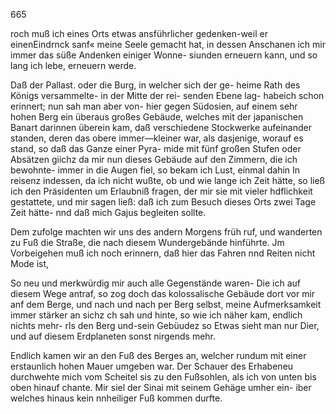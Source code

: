 665

roch muß ich eines Orts etwas ansführlicher gedenken-weil
er einenEindrnck sanf« meine Seele gemacht hat, in dessen
Anschanen ich mir immer das süße Andenken einiger Wonne-
siunden erneuern kann, und so lang ich lebe, erneuern werde.

Daß der Pallast. oder die Burg, in welcher sich der ge-
heime Rath des Königs versammelte- in der Mitte der rei-
senden Ebene lag- habeich schon erinnert; nun sah man
aber von- hier gegen Südosien, auf einem sehr hohen Berg
ein überaus großes Gebäude, welches mit der japanischen
Banart darinnen überein kam, daß verschiedene Stockwerke
aufeinander standen, deren das obere immer—kleiner war, als
dasjenige, worauf es stand, so daß das Ganze einer Pyra-
mide mit fünf großen Stufen oder Absätzen giichz da mir
nun dieses Gebäude auf den Zimmern, die ich bewohnte-
immer in die Augen fiel, so bekam ich Lust, einmal dahin
In reisenz indessen, da ich nicht wußte, ob und wie lange ich
Zeit hätte, so ließ ich den Präsidenten um Erlaubniß fragen,
der mir sie mit vieler hdflichkeit gestattete, und mir sagen
ließ: daß ich zum Besuch dieses Orts zwei Tage Zeit hätte-
nnd daß mich Gajus begleiten sollte.

Dem zufolge machten wir uns des andern Morgens früh
ruf, und wanderten zu Fuß die Straße, die nach diesem
Wundergebände hinführte. Jm Vorbeigehen muß ich noch
erinnern, daß hier das Fahren nnd Reiten nicht Mode ist,

So neu und merkwürdig mir auch alle Gegenstände waren-
Die ich auf diesem Wege antraf, so zog doch das kolossalische
Gebäude dort vor mir anf dem Berge, und nach und nach
per Berg selbst, meine Aufmerksamkeit immer stärker an sichz
ch sah und hinte, so wie ich näher kam, endlich nichts mehr-
rls den Berg und-sein Gebüudez so Etwas sieht man nur
Dier, und auf diesem Erdplaneten sonst nirgends mehr.

Endlich kamen wir an den Fuß des Berges an, welcher
rundum mit einer erstaunlich hohen Mauer umgeben war.
Der Schauer des Erhabeneu durchwehte mich vom Scheitel
sis zu den Fußsohlen, als ich von unten bis oben hinauf
chante. Mir siel der Sinai mit seinem Gehäge umher ein-
iber welches hinaus kein nnheiliger Fuß kommen durfte.

